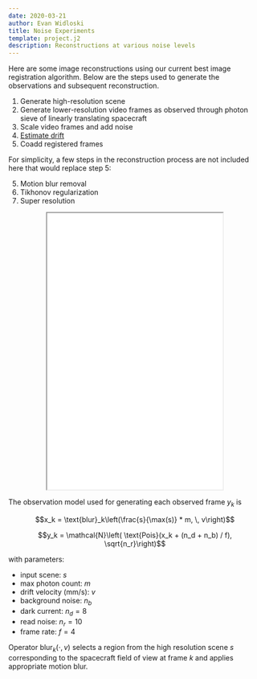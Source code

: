 ```yaml
---
date: 2020-03-21
author: Evan Widloski
title: Noise Experiments
template: project.j2
description: Reconstructions at various noise levels
---
```


Here are some image reconstructions using our current best image registration algorithm.  Below are the steps used to generate the observations and subsequent reconstruction.

1. Generate high-resolution scene
2. Generate lower-resolution video frames as observed through photon sieve of linearly translating spacecraft
3. Scale video frames and add noise
4. [Estimate drift](https://uiuc-sine.github.io/reports/2019-12-30_survey/index.html)
5. Coadd registered frames

For simplicity, a few steps in the reconstruction process are not included here that would replace step 5:

5. Motion blur removal
6. Tikhonov regularization
7. Super resolution

<figure style="text-align: center">
<iframe src="out.html" height=550 width=350></iframe>
</figure>

The observation model used for generating each observed frame $y_k$ is

$$x_k = \text{blur}_k\left(\frac{s}{\max(s)} * m, \, v\right)$$

$$y_k = \mathcal{N}\left( \text{Pois}(x_k + (n_d + n_b) / f), \sqrt{n_r}\right)$$

with parameters:

- input scene: $s$
- max photon count: $m$
- drift velocity (mm/s): $v$
- background noise: $n_b$
- dark current: $n_d=8$
- read noise: $n_r=10$
- frame rate: $f=4$

Operator $\text{blur}_k(\cdot, v)$ selects a region from the high resolution scene $s$ corresponding to the spacecraft field of view at frame $k$ and applies appropriate motion blur.
